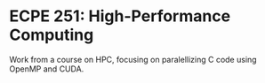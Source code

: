 # ECPE 251: High-Performance Computing
Work from a course on HPC, focusing on paralellizing C code using OpenMP and CUDA.
